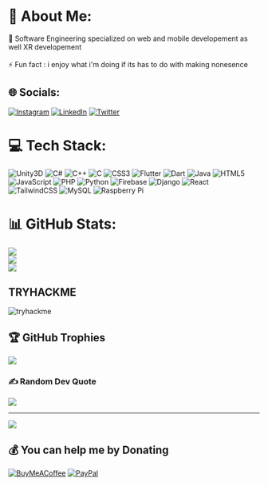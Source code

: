 # 💫 About Me:
🔭 Software Engineering specialized on web and mobile developement as well XR developement <br></br>⚡ Fun fact : i enjoy what i'm doing if its has to do with making nonesence 


## 🌐 Socials:
[![Instagram](https://img.shields.io/badge/Instagram-%23E4405F.svg?logo=Instagram&logoColor=white)](https://instagram.com/karam.belmo) [![LinkedIn](https://img.shields.io/badge/LinkedIn-%230077B5.svg?logo=linkedin&logoColor=white)](https://www.linkedin.com/in/karam-belmoujoud-41b483293) [![Twitter](https://img.shields.io/badge/Twitter-%231DA1F2.svg?logo=Twitter&logoColor=white)](https://twitter.com/KaramBadboy) 

# 💻 Tech Stack:
![Unity3D](https://img.shields.io/badge/Unity-100000?style=for-the-badge&logo=unity&logoColor=white) ![C#](https://img.shields.io/badge/c%23-%23239120.svg?style=for-the-badge&logo=c-sharp&logoColor=white) ![C++](https://img.shields.io/badge/c++-%2300599C.svg?style=for-the-badge&logo=c%2B%2B&logoColor=white) ![C](https://img.shields.io/badge/c-%2300599C.svg?style=for-the-badge&logo=c&logoColor=white) ![CSS3](https://img.shields.io/badge/css3-%231572B6.svg?style=for-the-badge&logo=css3&logoColor=white) ![Flutter](https://img.shields.io/badge/Flutter-02569B?style=for-the-badge&logo=flutter&logoColor=white) ![Dart](https://img.shields.io/badge/dart-%230175C2.svg?style=for-the-badge&logo=dart&logoColor=white) ![Java](https://img.shields.io/badge/java-%23ED8B00.svg?style=for-the-badge&logo=java&logoColor=white) ![HTML5](https://img.shields.io/badge/html5-%23E34F26.svg?style=for-the-badge&logo=html5&logoColor=white) ![JavaScript](https://img.shields.io/badge/javascript-%23323330.svg?style=for-the-badge&logo=javascript&logoColor=%23F7DF1E) ![PHP](https://img.shields.io/badge/php-%23777BB4.svg?style=for-the-badge&logo=php&logoColor=white) ![Python](https://img.shields.io/badge/python-3670A0?style=for-the-badge&logo=python&logoColor=ffdd54) ![Firebase](https://img.shields.io/badge/firebase-%23039BE5.svg?style=for-the-badge&logo=firebase) ![Django](https://img.shields.io/badge/django-%23092E20.svg?style=for-the-badge&logo=django&logoColor=white) ![React](https://img.shields.io/badge/react-%2320232a.svg?style=for-the-badge&logo=react&logoColor=%2361DAFB) ![TailwindCSS](https://img.shields.io/badge/tailwindcss-%2338B2AC.svg?style=for-the-badge&logo=tailwind-css&logoColor=white) ![MySQL](https://img.shields.io/badge/mysql-%2300f.svg?style=for-the-badge&logo=mysql&logoColor=white) ![Raspberry Pi](https://img.shields.io/badge/-RaspberryPi-C51A4A?style=for-the-badge&logo=Raspberry-Pi)
# 📊 GitHub Stats:
![](https://github-readme-stats.vercel.app/api?username=KaramBelmoujoud&theme=highcontrast&hide_border=false&include_all_commits=true&count_private=true)<br/>
![](https://github-readme-streak-stats.herokuapp.com/?user=KaramBelmoujoud&theme=highcontrast&hide_border=false)<br/>
![](https://github-readme-stats.vercel.app/api/top-langs/?username=KaramBelmoujoud&theme=highcontrast&hide_border=false&include_all_commits=true&count_private=true&layout=compact)

## TRYHACKME
<img src="https://tryhackme-badges.s3.amazonaws.com/karam.bd.kb.png" alt="tryhackme"/>

## 🏆 GitHub Trophies
![](https://github-profile-trophy.vercel.app/?username=KaramBelmoujoud&theme=radical&no-frame=false&no-bg=true&margin-w=4)

### ✍️ Random Dev Quote
![](https://quotes-github-readme.vercel.app/api?type=horizontal&theme=dark)

---
[![](https://visitcount.itsvg.in/api?id=KaramBelmoujoud&icon=2&color=4)](https://visitcount.itsvg.in)

  ## 💰 You can help me by Donating
  [![BuyMeACoffee](https://img.shields.io/badge/Buy%20Me%20a%20Coffee-ffdd00?style=for-the-badge&logo=buy-me-a-coffee&logoColor=black)](https://buymeacoffee.com/karambelmo) [![PayPal](https://img.shields.io/badge/PayPal-00457C?style=for-the-badge&logo=paypal&logoColor=white)](https://paypal.me/BKaram) 

  
<!-- Proudly created with GPRM ( https://gprm.itsvg.in ) -->

